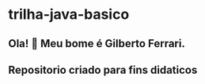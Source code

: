 # trilha-java-basico  
## Ola! 👋  Meu bome é Gilberto Ferrari.
## Repositorio criado para fins didaticos  
